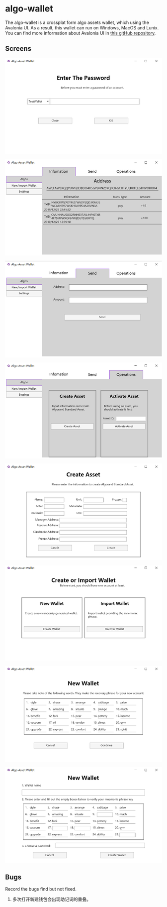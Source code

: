 # algo-wallet
The algo-wallet is a crossplat form algo assets wallet, which using the Avalonia UI. As a result, this wallet can run on Windows, MacOS and Lunix. You can find more information about Avalonia UI in [this gitHub repository](https://github.com/AvaloniaUI/Avalonia).

## Screens

![enter-password](https://github.com/RileyGe/algo-wallet/blob/master/images/enter-password.png)

![information](https://github.com/RileyGe/algo-wallet/blob/master/images/information.png)

![send](https://github.com/RileyGe/algo-wallet/blob/master/images/send.png)

![operations](https://github.com/RileyGe/algo-wallet/blob/master/images/operations.png)

![create-asset](https://github.com/RileyGe/algo-wallet/blob/master/images/create-asset.png)

![create-import-wallet](https://github.com/RileyGe/algo-wallet/blob/master/images/create-import-wallet.png)

![new-wallet-step1](https://github.com/RileyGe/algo-wallet/blob/master/images/new-wallet-step1.png)

![new-wallet-step2](https://github.com/RileyGe/algo-wallet/blob/master/images/new-wallet-step2.png)

## Bugs

Record the bugs find but not fixed.

1. 多次打开新建钱包会出现助记词的重叠。